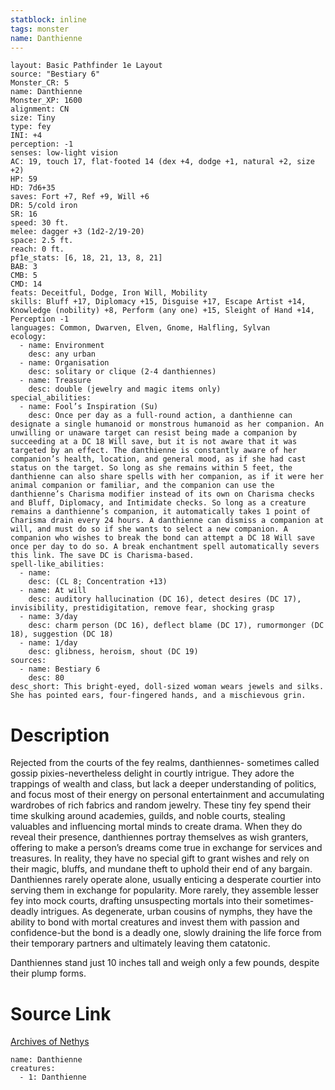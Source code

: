```yaml
---
statblock: inline
tags: monster
name: Danthienne
---
```

```statblock
layout: Basic Pathfinder 1e Layout
source: "Bestiary 6"
Monster_CR: 5
name: Danthienne
Monster_XP: 1600
alignment: CN
size: Tiny
type: fey
INI: +4
perception: -1
senses: low-light vision
AC: 19, touch 17, flat-footed 14 (dex +4, dodge +1, natural +2, size +2)
HP: 59
HD: 7d6+35
saves: Fort +7, Ref +9, Will +6
DR: 5/cold iron
SR: 16
speed: 30 ft.
melee: dagger +3 (1d2-2/19-20)
space: 2.5 ft.
reach: 0 ft.
pf1e_stats: [6, 18, 21, 13, 8, 21]
BAB: 3
CMB: 5
CMD: 14
feats: Deceitful, Dodge, Iron Will, Mobility
skills: Bluff +17, Diplomacy +15, Disguise +17, Escape Artist +14, Knowledge (nobility) +8, Perform (any one) +15, Sleight of Hand +14, Perception -1
languages: Common, Dwarven, Elven, Gnome, Halfling, Sylvan
ecology:
  - name: Environment
    desc: any urban
  - name: Organisation
    desc: solitary or clique (2-4 danthiennes)
  - name: Treasure
    desc: double (jewelry and magic items only)
special_abilities:
  - name: Fool’s Inspiration (Su)
    desc: Once per day as a full-round action, a danthienne can designate a single humanoid or monstrous humanoid as her companion. An unwilling or unaware target can resist being made a companion by succeeding at a DC 18 Will save, but it is not aware that it was targeted by an effect. The danthienne is constantly aware of her companion’s health, location, and general mood, as if she had cast status on the target. So long as she remains within 5 feet, the danthienne can also share spells with her companion, as if it were her animal companion or familiar, and the companion can use the danthienne’s Charisma modifier instead of its own on Charisma checks and Bluff, Diplomacy, and Intimidate checks. So long as a creature remains a danthienne’s companion, it automatically takes 1 point of Charisma drain every 24 hours. A danthienne can dismiss a companion at will, and must do so if she wants to select a new companion. A companion who wishes to break the bond can attempt a DC 18 Will save once per day to do so. A break enchantment spell automatically severs this link. The save DC is Charisma-based.
spell-like_abilities:
  - name:
    desc: (CL 8; Concentration +13)
  - name: At will
    desc: auditory hallucination (DC 16), detect desires (DC 17), invisibility, prestidigitation, remove fear, shocking grasp
  - name: 3/day
    desc: charm person (DC 16), deflect blame (DC 17), rumormonger (DC 18), suggestion (DC 18)
  - name: 1/day
    desc: glibness, heroism, shout (DC 19)
sources:
  - name: Bestiary 6
    desc: 80
desc_short: This bright-eyed, doll-sized woman wears jewels and silks. She has pointed ears, four-fingered hands, and a mischievous grin.
```
# Description
Rejected from the courts of the fey realms, danthiennes- sometimes called gossip pixies-nevertheless delight in courtly intrigue. They adore the trappings of wealth and class, but lack a deeper understanding of politics, and focus most of their energy on personal entertainment and accumulating wardrobes of rich fabrics and random jewelry. These tiny fey spend their time skulking around academies, guilds, and noble courts, stealing valuables and influencing mortal minds to create drama. When they do reveal their presence, danthiennes portray themselves as wish granters, offering to make a person’s dreams come true in exchange for services and treasures. In reality, they have no special gift to grant wishes and rely on their magic, bluffs, and mundane theft to uphold their end of any bargain. Danthiennes rarely operate alone, usually enticing a desperate courtier into serving them in exchange for popularity. More rarely, they assemble lesser fey into mock courts, drafting unsuspecting mortals into their sometimes-deadly intrigues. As degenerate, urban cousins of nymphs, they have the ability to bond with mortal creatures and invest them with passion and confidence-but the bond is a deadly one, slowly draining the life force from their temporary partners and ultimately leaving them catatonic. 

Danthiennes stand just 10 inches tall and weigh only a few pounds, despite their plump forms.
# Source Link
[Archives of Nethys](https://aonprd.com/MonsterDisplay.aspx?ItemName=Danthienne)
```encounter-table
name: Danthienne
creatures:
  - 1: Danthienne
```
